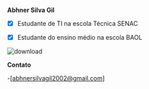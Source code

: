 **Abhner Silva Gil**

- [x] Estudante de TI na escola Técnica SENAC
- [x] Estudante do ensino médio na escola BAOL


![download](https://user-images.githubusercontent.com/42223734/61918687-a008e180-af28-11e9-82e4-f5f3da03504d.jpeg)


**Contato**

-[abhnersilvagil2002@gmail.com]
